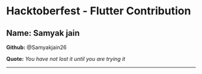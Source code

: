 # Hacktoberfest - Flutter Contribution

## Name: Samyak jain

**Github:** @Samyakjain26

**Quote:** *You have not lost it until you are trying it*

---